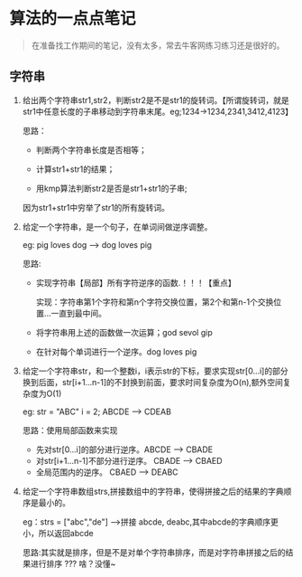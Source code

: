 # 算法的一点点笔记

> 在准备找工作期间的笔记，没有太多，常去牛客网练习练习还是很好的。

## 字符串

1. 给出两个字符串str1,str2，判断str2是不是str1的旋转词。【所谓旋转词，就是str1中任意长度的子串移动到字符串末尾。eg;1234->1234,2341,3412,4123】
  
    思路：
    
    * 判断两个字符串长度是否相等；
            
    * 计算str1+str1的结果；
            
    * 用kmp算法判断str2是否是str1+str1的子串;

     因为str1+str1中穷举了str1的所有旋转词。

2. 给定一个字符串，是一个句子，在单词间做逆序调整。

   eg: pig loves dog  -->  dog loves pig

   思路:
   * 实现字符串【局部】所有字符逆序的函数.！！！【重点】

     实现：字符串第1个字符和第n个字符交换位置，第2个和第n-1个交换位置...一直到最中间。
   * 将字符串用上述的函数做一次运算；god sevol gip
   * 在针对每个单词进行一个逆序。dog loves pig

3. 给定一个字符串str，和一个整数i，i表示str的下标，要求实现str[0...i]的部分换到后面，str[i+1...n-1]的不封换到前面，要求时间复杂度为O(n),额外空间复杂度为O(1)
  
   eg: str = "ABC" i = 2; ABCDE --> CDEAB  

   思路：使用局部函数来实现
   * 先对str[0...i]的部分进行逆序。ABCDE -->  CBADE
   * 对str[i+1...n-1]不部分进行逆序。 CBADE  -->  CBAED
   * 全局范围内的逆序。 CBAED  -->  DEABC

4. 给定一个字符串数组strs,拼接数组中的字符串，使得拼接之后的结果的字典顺序是最小的。

   eg：strs = ["abc","de"] -->拼接  abcde, deabc,其中abcde的字典顺序更小，所以返回abcde
  
   思路:其实就是排序，但是不是对单个字符串排序，而是对字符串拼接之后的结果进行排序  ???  啥？没懂~

